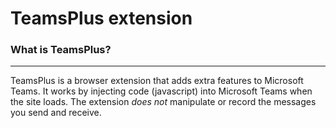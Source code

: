 # TeamsPlus extension

### What is TeamsPlus?
***

TeamsPlus is a browser extension that adds extra features to Microsoft Teams. It works by injecting code (javascript) into Microsoft Teams when the site loads. The extension *does not* manipulate or record the messages you send and receive.

